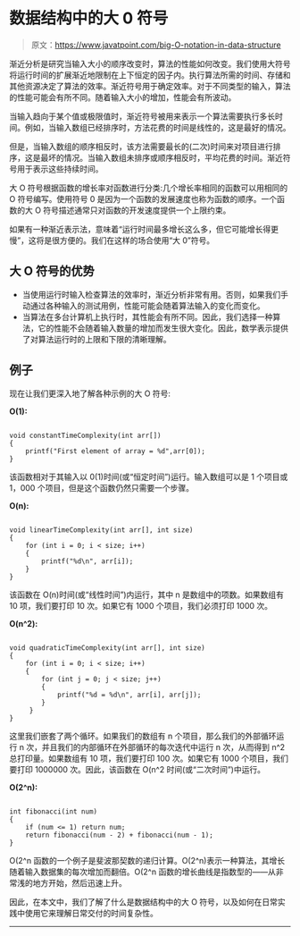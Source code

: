# 数据结构中的大 0 符号

> 原文：<https://www.javatpoint.com/big-O-notation-in-data-structure>

渐近分析是研究当输入大小的顺序改变时，算法的性能如何改变。我们使用大符号将运行时间的扩展渐近地限制在上下恒定的因子内。执行算法所需的时间、存储和其他资源决定了算法的效率。渐近符号用于确定效率。对于不同类型的输入，算法的性能可能会有所不同。随着输入大小的增加，性能会有所波动。

当输入趋向于某个值或极限值时，渐近符号被用来表示一个算法需要执行多长时间。例如，当输入数组已经排序时，方法花费的时间是线性的，这是最好的情况。

但是，当输入数组的顺序相反时，该方法需要最长的(二次)时间来对项目进行排序，这是最坏的情况。当输入数组未排序或顺序相反时，平均花费的时间。渐近符号用于表示这些持续时间。

大 O 符号根据函数的增长率对函数进行分类:几个增长率相同的函数可以用相同的 O 符号编写。使用符号 0 是因为一个函数的发展速度也称为函数的顺序。一个函数的大 O 符号描述通常只对函数的开发速度提供一个上限约束。

如果有一种渐近表示法，意味着“运行时间最多增长这么多，但它可能增长得更慢”，这将是很方便的。我们在这样的场合使用“大 0”符号。

## 大 O 符号的优势

*   当使用运行时输入检查算法的效率时，渐近分析非常有用。否则，如果我们手动通过各种输入的测试用例，性能可能会随着算法输入的变化而变化。
*   当算法在多台计算机上执行时，其性能会有所不同。因此，我们选择一种算法，它的性能不会随着输入数量的增加而发生很大变化。因此，数学表示提供了对算法运行时的上限和下限的清晰理解。

## 例子

现在让我们更深入地了解各种示例的大 O 符号:

**O(1):**

```

void constantTimeComplexity(int arr[])
{
    printf("First element of array = %d",arr[0]);
}

```

该函数相对于其输入以 0(1)时间(或“恒定时间”)运行。输入数组可以是 1 个项目或 1，000 个项目，但是这个函数仍然只需要一个步骤。

**O(n):**

```

void linearTimeComplexity(int arr[], int size)
{
    for (int i = 0; i < size; i++)
    {
        printf("%d\n", arr[i]);
    }
}

```

该函数在 O(n)时间(或“线性时间”)内运行，其中 n 是数组中的项数。如果数组有 10 项，我们要打印 10 次。如果它有 1000 个项目，我们必须打印 1000 次。

**O(n^2):**

```

void quadraticTimeComplexity(int arr[], int size)
{
    for (int i = 0; i < size; i++)
    {
        for (int j = 0; j < size; j++)
        {
            printf("%d = %d\n", arr[i], arr[j]);
        }
     }
}

```

这里我们嵌套了两个循环。如果我们的数组有 n 个项目，那么我们的外部循环运行 n 次，并且我们的内部循环在外部循环的每次迭代中运行 n 次，从而得到 n^2 总打印量。如果数组有 10 项，我们要打印 100 次。如果它有 1000 个项目，我们要打印 1000000 次。因此，该函数在 O(n^2 时间(或“二次时间”)中运行。

**O(2^n):**

```

int fibonacci(int num)
{
    if (num <= 1) return num;
    return fibonacci(num - 2) + fibonacci(num - 1);
}

```

O(2^n 函数的一个例子是斐波那契数的递归计算。O(2^n)表示一种算法，其增长随着输入数据集的每次增加而翻倍。O(2^n 函数的增长曲线是指数型的——从非常浅的地方开始，然后迅速上升。

因此，在本文中，我们了解了什么是数据结构中的大 O 符号，以及如何在日常实践中使用它来理解日常交付的时间复杂性。

* * *